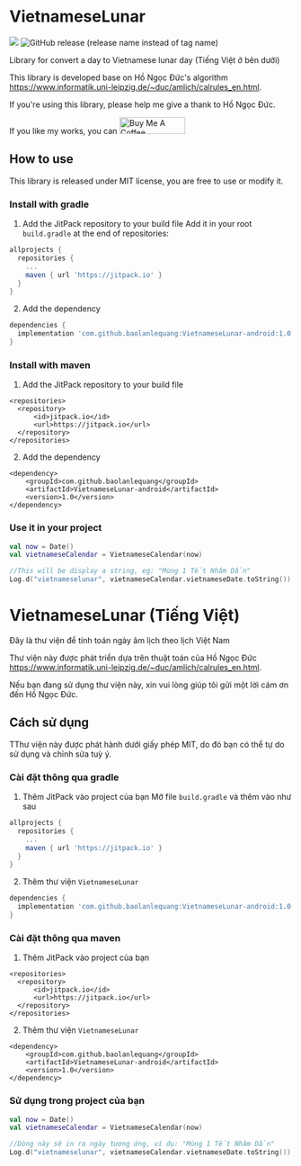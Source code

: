 # VietnameseLunar

[![](https://jitpack.io/v/baolanlequang/VietnameseLunar-android.svg)](https://jitpack.io/#baolanlequang/VietnameseLunar-android)
![GitHub release (release name instead of tag name)](https://img.shields.io/github/v/release/baolanlequang/VietnameseLunar-android?include_prereleases&label=version)

Library for convert a day to Vietnamese lunar day (Tiếng Việt ở bên dưới)

This library is developed base on Hồ Ngọc Đức's algorithm https://www.informatik.uni-leipzig.de/~duc/amlich/calrules_en.html.

If you're using this library, please help me give a thank to Hồ Ngọc Đức.

If you like my works, you can <a href="https://www.buymeacoffee.com/baolanlequang" target="_blank"><img src="https://cdn.buymeacoffee.com/buttons/v2/default-yellow.png" alt="Buy Me A Coffee" style="height: 30px !important;width: 117px !important;" ></a>

## How to use
This library is released under MIT license, you are free to use or modify it.

### Install with gradle
1. Add the JitPack repository to your build file
Add it in your root `build.gradle` at the end of repositories:

```gradle
allprojects {
  repositories {
    ...
    maven { url 'https://jitpack.io' }
  }
}
```
  
2. Add the dependency
```gradle
dependencies {
  implementation 'com.github.baolanlequang:VietnameseLunar-android:1.0'
}
```
  
### Install with maven
1. Add the JitPack repository to your build file

```maven
<repositories>
  <repository>
      <id>jitpack.io</id>
      <url>https://jitpack.io</url>
  </repository>
</repositories>
```

2. Add the dependency

```maven
<dependency>
    <groupId>com.github.baolanlequang</groupId>
    <artifactId>VietnameseLunar-android</artifactId>
    <version>1.0</version>
</dependency>
```

### Use it in your project
```kotlin
val now = Date()
val vietnameseCalendar = VietnameseCalendar(now)

//This will be display a string, eg: "Mùng 1 Tết Nhâm Dần"
Log.d("vietnameselunar", vietnameseCalendar.vietnameseDate.toString())
```

# VietnameseLunar (Tiếng Việt)
Đây là thư viện để tính toán ngày âm lịch theo lịch Việt Nam

Thư viện này được phát triển dựa trên thuật toán của Hồ Ngọc Đức https://www.informatik.uni-leipzig.de/~duc/amlich/calrules_en.html.

Nếu bạn đang sử dụng thư viện này, xin vui lòng giúp tôi gửi một lời cám ơn đến Hồ Ngọc Đức.

## Cách sử dụng
TThư viện này được phát hành dưới giấy phép MIT, do đó bạn có thể tự do sử dụng và chỉnh sửa tuỳ ý.

### Cài đặt thông qua gradle
1. Thêm JitPack vào project của bạn
Mở file `build.gradle` và thêm vào như sau

```gradle
allprojects {
  repositories {
    ...
    maven { url 'https://jitpack.io' }
  }
}
```
  
2. Thêm thư viện `VietnameseLunar`
```gradle
dependencies {
  implementation 'com.github.baolanlequang:VietnameseLunar-android:1.0'
}
```
  
### Cài đặt thông qua maven
1. Thêm JitPack vào project của bạn

```maven
<repositories>
  <repository>
      <id>jitpack.io</id>
      <url>https://jitpack.io</url>
  </repository>
</repositories>
```

2. Thêm thư viện `VietnameseLunar`

```maven
<dependency>
    <groupId>com.github.baolanlequang</groupId>
    <artifactId>VietnameseLunar-android</artifactId>
    <version>1.0</version>
</dependency>
```

### Sử dụng trong project của bạn
```kotlin
val now = Date()
val vietnameseCalendar = VietnameseCalendar(now)

//Dòng này sẽ in ra ngày tương ứng, ví dụ: "Mùng 1 Tết Nhâm Dần"
Log.d("vietnameselunar", vietnameseCalendar.vietnameseDate.toString())
```
